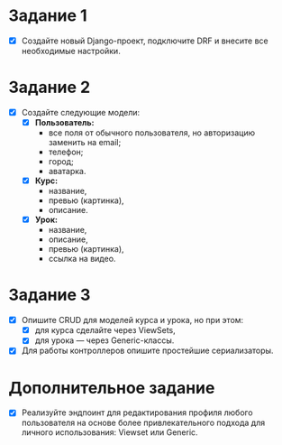 # Задание 1
- [x] Создайте новый Django-проект, подключите DRF и внесите все необходимые настройки.
# Задание 2
- [x] Создайте следующие модели:
	- [x] **Пользователь:**
		- все поля от обычного пользователя, но авторизацию заменить на email;
		- телефон;
		- город;
		- аватарка.
	- [x] **Курс:**
		- название,
		- превью (картинка),
		- описание.
	- [x] **Урок:**
		- название,
		- описание,
		- превью (картинка),
		- ссылка на видео.
# Задание 3
- [x] Опишите CRUD для моделей курса и урока, но при этом:
	- [x] для курса сделайте через ViewSets,
	- [x] для урока — через Generic-классы.
- [x] Для работы контроллеров опишите простейшие сериализаторы.
# Дополнительное задание
- [x] Реализуйте эндпоинт для редактирования профиля любого пользователя на основе более привлекательного подхода для личного использования: Viewset или Generic.
